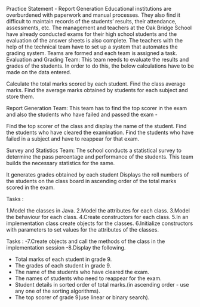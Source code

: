 Practice Statement - Report Generation
Educational institutions are overburdened with paperwork and manual processes. They also find it difficult to maintain records of the students’ results, their attendance, assessments, etc. The management and teachers at the Oak Bridge School have already conducted exams for their high school students and the evaluation of the answer sheets is also complete. The teachers with the help of the technical team have to set up a system that automates the grading system. Teams are formed and each team is assigned a task.
Evaluation and Grading Team:
This team needs to evaluate the results and grades of the students. In order to do this, the below calculations have to be made on the data entered.

Calculate the total marks scored by each student.
Find the class average marks.
Find the average marks obtained by students for each subject and store them.

Report Generation Team:
This team has to find the top scorer in the exam and also the students who have failed and passed the exam -

Find the top scorer of the class and display the name of the student.
Find the students who have cleared the examination.
Find the students who have failed in a subject and have to reappear for that exam.

Survey and Statistics Team:
The school conducts a statistical survey to determine the pass percentage and performance of the students. This team builds the necessary statistics for the same.

It generates grades obtained by each student
Displays the roll numbers of the students on the class board in ascending order of the total marks scored in the exam.


Tasks  :

1.Model the classes in Java.
2.Model the attributes for each class.
3.Model the behaviour for each class.
4.Create constructors for each class.
5.In an implementation class create objects for the classes.
6.Initialize constructors with parameters to set values for the attributes of the classes.


Tasks  :
-7.Create objects and call the methods of the class in the implementation session
-8.Display the following.
- Total marks of each student in grade 9.
- The grades of each student in grade 9.
- The name of the students who have cleared the exam.
- The names of students who need to reappear for the exam.
- Student details in sorted order of total marks.(in ascending order -  use any one of the sorting algorithms).
- The top scorer of grade 9(use linear or binary search).